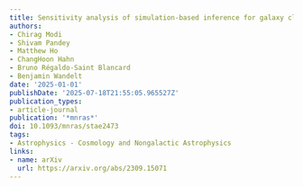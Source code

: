 ```yaml
---
title: Sensitivity analysis of simulation-based inference for galaxy clustering
authors:
- Chirag Modi
- Shivam Pandey
- Matthew Ho
- ChangHoon Hahn
- Bruno Régaldo-Saint Blancard
- Benjamin Wandelt
date: '2025-01-01'
publishDate: '2025-07-18T21:55:05.965527Z'
publication_types:
- article-journal
publication: '*mnras*'
doi: 10.1093/mnras/stae2473
tags:
- Astrophysics - Cosmology and Nongalactic Astrophysics
links:
- name: arXiv
  url: https://arxiv.org/abs/2309.15071
---
```

